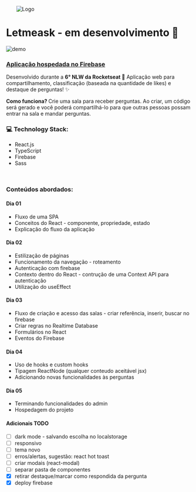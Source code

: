 &nbsp;&nbsp;&nbsp;&nbsp;&nbsp;&nbsp; ![Logo](https://user-images.githubusercontent.com/82295321/123551019-5e04fd80-d746-11eb-9342-c9ce2ff9a7ec.png)

# Letmeask - em desenvolvimento :construction:

![demo](https://user-images.githubusercontent.com/82295321/123551053-8856bb00-d746-11eb-9fa4-c18501036aa9.gif)



### [Aplicação hospedada no Firebase](https://letmeask-fa059.web.app/)


Desenvolvido durante a <strong>6° NLW da Rocketseat </strong> :rocket: Aplicação web para compartilhamento, classificação (baseada na quantidade de likes) e destaque de perguntas! :sparkles:

<strong>Como funciona? </strong>
Crie uma sala para receber perguntas. Ao criar, um código será gerado e você poderá compartilhá-lo para que outras pessoas possam entrar na sala e mandar perguntas.
<br>

### :computer: Technology Stack:
- React.js
- TypeScript
- Firebase
- Sass
<br>

### Conteúdos abordados:

#### Dia 01
- Fluxo de uma SPA
- Conceitos do React - componente, propriedade, estado
- Explicação do fluxo da aplicação

#### Dia 02
- Estilização de páginas
- Funcionamento da navegação - roteamento
- Autenticação com firebase
- Contexto dentro do React - contrução de uma Context API para autenticação
- Utilização do useEffect

#### Dia 03
- Fluxo de criação e acesso das salas - criar referência, inserir, buscar no firebase
- Criar regras no Realtime Database 
- Formulários no React
- Eventos do Firebase

#### Dia 04
- Uso de hooks e custom hooks
- Tipagem ReactNode (qualquer conteudo aceitável jsx)
- Adicionando novas funcionalidades às perguntas

#### Dia 05
- Terminando funcionalidades do admin
- Hospedagem do projeto

#### Adicionais TODO 
- [ ] dark mode - salvando escolha no localstorage
- [ ] responsivo
- [ ] tema novo
- [ ] erros/alertas, sugestão: react hot toast
- [ ] criar modais (react-modal)
- [ ] separar pasta de componentes
- [x] retirar destaque/marcar como respondida da pergunta 
- [x] deploy firebase
